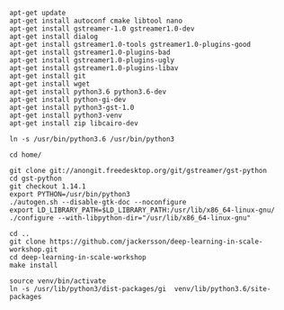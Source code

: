     apt-get update
    apt-get install autoconf cmake libtool nano
    apt-get install gstreamer-1.0 gstreamer1.0-dev
    apt-get install dialog
    apt-get install gstreamer1.0-tools gstreamer1.0-plugins-good
    apt-get install gstreamer1.0-plugins-bad
    apt-get install gstreamer1.0-plugins-ugly
    apt-get install gstreamer1.0-plugins-libav
    apt-get install git 
    apt-get install wget
    apt-get install python3.6 python3.6-dev
    apt-get install python-gi-dev
    apt-get install python3-gst-1.0
    apt-get install python3-venv
    apt-get install zip libcairo-dev

    ln -s /usr/bin/python3.6 /usr/bin/python3

    cd home/

    git clone git://anongit.freedesktop.org/git/gstreamer/gst-python
    cd gst-python
    git checkout 1.14.1
    export PYTHON=/usr/bin/python3
    ./autogen.sh --disable-gtk-doc --noconfigure
    export LD_LIBRARY_PATH=$LD_LIBRARY_PATH:/usr/lib/x86_64-linux-gnu/
    ./configure --with-libpython-dir="/usr/lib/x86_64-linux-gnu"

    cd ..
    git clone https://github.com/jackersson/deep-learning-in-scale-workshop.git
    cd deep-learning-in-scale-workshop
    make install
    
    source venv/bin/activate
    ln -s /usr/lib/python3/dist-packages/gi  venv/lib/python3.6/site-packages
